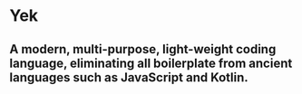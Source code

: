 # Yek
## A modern, multi-purpose, light-weight coding language, eliminating all boilerplate from ancient languages such as JavaScript and Kotlin.
